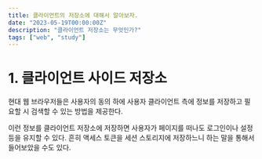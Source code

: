 ```yaml
---
title: 클라이언트의 저장소에 대해서 알아보자.
date: "2023-05-19T00:00:00Z"
description: "클라이언트 저장소는 무엇인가?"
tags: ["web", "study"]
---
```


# 1. 클라이언트 사이드 저장소

현대 웹 브라우저들은 사용자의 동의 하에 사용자 클라이언트 측에 정보를 저장하고 필요할 시 검색할 수 있는 방법을 제공한다. 

이런 정보를 클라이언트 저장소에 저장하면 사용자가 페이지를 떠나도 로그인이나 설정 등을 유지할 수 있다. 흔히 액세스 토큰을 세션 스토리지에 저장하느니 하는 말을 통해서 들어보았을 수도 있다.

